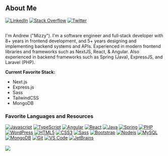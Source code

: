 <div align="left">
  <h2>About Me</h2>
  <a href="https://www.linkedin.com/in/andrewmissey/"><img src="https://img.shields.io/badge/Linkedin-0077b5?style=flat-square&logo=linkedin" alt="LinkedIn" /></a>
  <a href="https://stackoverflow.com/users/16496546/mizzy"><img src="https://img.shields.io/badge/Stack Overflow-f48024?style=flat-square&logo=stackoverflow&logoColor=white" alt="Stack Overflow" /></a>
  <a href="https://www.twitter.com/mizzyexists/"><img src="https://img.shields.io/badge/Twitter-1DA1F2?style=flat-square&logo=twitter&logoColor=fff" alt="Twitter" /></a>
  <br/><br/>
  <p>I'm Andrew ("Mizzy"). I'm a software engineer and full‐stack developer with 8+ years in frontend development, and 5+ years designing and implementing backend systems and APIs. Experienced in modern frontend libraries and frameworks such as NextJS, React, & Angular. Also experienced in backend frameworks such as Spring (Java), ExpressJS, and Laravel (PHP).

<strong>Current Favorite Stack:</strong>
- Next.js
- Express.js
- Sass
- TailwindCSS
- MongoDB
</p>
</div>
<div align="left">
  <h3>Favorite Languages and Resources</h3>
  <a href="https://www.javascript.com/" target="_blank"><img src="https://img.shields.io/badge/-JavaScript-F7DF1E?style=for-the-badge&logo=javascript&logoColor=000000" alt="Javascript"></a>
  <a href="https://www.typescriptlang.org/" target="_blank"><img src="https://img.shields.io/badge/-TypeScript-3178C6?style=for-the-badge&logo=javascript&logoColor=fff" alt="TypeScript"></a>
    <a href="https://angular.io/" target="_blank"><img src="https://img.shields.io/badge/-Angular-DD0031?style=for-the-badge&logo=angular&logoColor=fff" alt="Angular"></a>
  <a href="https://reactjs.org/" target="_blank"><img src="https://img.shields.io/badge/-React-61DAFB?style=for-the-badge&logo=react&logoColor=000" alt="React"></a>
  <a href="https://java.com/" target="_blank"><img src="https://img.shields.io/badge/-Java-F80000?style=for-the-badge&logo=oracle&logoColor=fff" alt="Java"></a>
    <a href="https://spring.io/" target="_blank"><img src="https://img.shields.io/badge/-Spring-6DB33F?style=for-the-badge&logo=spring&logoColor=fff" alt="Spring"></a>
  <a href="https://www.php.net/" target="_blank"><img src="https://img.shields.io/badge/-PHP-777BB4?style=for-the-badge&logo=php&logoColor=fff" alt="PHP"></a>
  <a href="https://wordpress.org/" target="_blank"><img src="https://img.shields.io/badge/-WordPress-21759B?style=for-the-badge&logo=wordpress&logoColor=fff" alt="WordPress"></a>
  <a href="https://developer.mozilla.org/en-US/docs/Glossary/HTML5" target="_blank"><img src="https://img.shields.io/badge/-HTML5-%23E44D27?style=for-the-badge&logo=html5&logoColor=ffffff" alt="HTML5"></a>
  <a href="https://developer.mozilla.org/en-US/docs/Glossary/CSS" target="_blank"><img src="https://img.shields.io/badge/-CSS3-%231572B6?style=for-the-badge&logo=css3" alt="CSS3"></a>
  <a href="https://sass-lang.com/" target="_blank"><img src="https://img.shields.io/badge/-Sass-%23CC6699?style=for-the-badge&logo=sass&logoColor=ffffff" alt="Sass"></a>
  <a href="https://getbootstrap.com/" target="_blank"><img src="https://img.shields.io/badge/-Bootstrap-563D7C?style=for-the-badge&logo=bootstrap&logoColor=fff" alt="Bootstrap"></a>
  <a href="https://nodejs.org/en/" target="_blank"><img src="https://img.shields.io/badge/-Nodejs-339933?style=for-the-badge&logo=Node.js&logoColor=ffffff" alt="Nodejs"></a>
  <a href="https://www.mysql.com/" target="_blank"><img src="https://img.shields.io/badge/-MySQL-4479A1?style=for-the-badge&logo=mysql&logoColor=fff" alt="MySQL"></a>
  <a href="https://www.mongodb.com/" target="_blank"><img src="https://img.shields.io/badge/-MongoDB-47A248?style=for-the-badge&logo=mongodb&logoColor=ffffff" alt="MongoDB"></a>
  <a href="https://git-scm.com/" target="_blank"><img src="https://img.shields.io/badge/-Git-%23F05032?style=for-the-badge&logo=git&logoColor=%23ffffff" alt="Git"></a>
  <a href="https://code.visualstudio.com/" target="_blank"><img src="https://img.shields.io/badge/-VS%20Code-007ACC?style=for-the-badge&logo=visualstudiocode&logoColor=fff" alt="VS Code"></a>
  <a href="https://www.jetbrains.com/" target="_blank"><img src="http://img.shields.io/badge/-JetBrains-6B57FF?style=for-the-badge&logo=jetbrains&logoColor=ffffff" alt="JetBrains"></a>
  <br/><br/>
    <a href="https://github.com/mizzyexists?tab=repositories"><img src="https://github-readme-stats.vercel.app/api/top-langs/?username=mizzyexists&layout=compact&count_private=true&title_color=4f08dc&text_color=FFFFFF&theme=dark"></a>
</div>


<br/>
